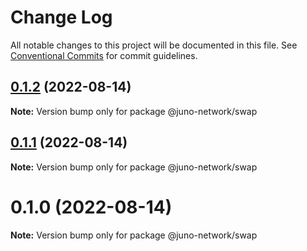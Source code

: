 # Change Log

All notable changes to this project will be documented in this file.
See [Conventional Commits](https://conventionalcommits.org) for commit guidelines.

## [0.1.2](https://github.com/CosmosContracts/typescript/compare/@juno-network/swap@0.1.1...@juno-network/swap@0.1.2) (2022-08-14)

**Note:** Version bump only for package @juno-network/swap





## [0.1.1](https://github.com/CosmosContracts/typescript/compare/@juno-network/swap@0.1.0...@juno-network/swap@0.1.1) (2022-08-14)

**Note:** Version bump only for package @juno-network/swap





# 0.1.0 (2022-08-14)

**Note:** Version bump only for package @juno-network/swap
